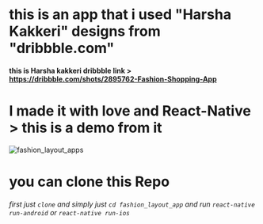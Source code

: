this is an app that i used "Harsha Kakkeri" designs from "dribbble.com" 
=========================================================================================================
#### this is Harsha kakkeri dribbble link > https://dribbble.com/shots/2895762-Fashion-Shopping-App

I made it with love and React-Native > this is a demo from it 
==========================================================================================================
![fashion_layout_apps](https://user-images.githubusercontent.com/19559766/33799908-60dfcae8-dd4a-11e7-83a6-da69d177481a.gif)

you can clone this Repo
==========================================================================================================

###### first just `clone` and simply just `cd fashion_layout_app` and run `react-native run-android` or `react-native run-ios` 
